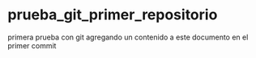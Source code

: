 prueba_git_primer_repositorio
=============================

primera prueba con git
agregando un contenido a este documento en el primer commit
